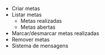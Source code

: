 - Criar metas
- Listar metas 
    - Metas realizadas
    - Metas abertas
- Marcar/desmarcar metas realizadas
- Remover metas
- Sistema de mensagens